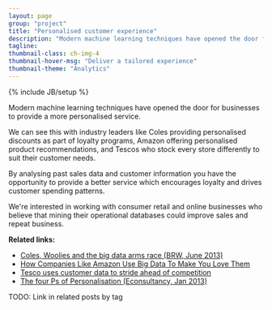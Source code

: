 ```yaml
---
layout: page
group: "project"
title: "Personalised customer experience"
description: "Modern machine learning techniques have opened the door for businesses to provide a more personalised service"
tagline:
thumbnail-class: ch-img-4
thumbnail-hover-msg: "Deliver a tailored experience"
thumbnail-theme: "Analytics"
---
```

{% include JB/setup %}

Modern machine learning techniques have opened the door for businesses to provide a more personalised service.

We can see this with industry leaders like Coles providing personalised discounts as part of loyalty programs, Amazon offering personalised product recommendations, and Tescos who stock every store differently to suit their customer needs.

By analysing past sales data and customer information you have the opportunity to provide a better service which encourages loyalty and drives customer spending patterns.

We're interested in working with consumer retail and online businesses who believe that mining their operational databases could improve sales and repeat business.

**Related links:**

* [Coles, Woolies and the big data arms race (BRW, June 2013)](http://www.brw.com.au/p/tech-gadgets/coles_woolies_and_the_big_data_arms_4I2P2oieDKZGdev5aY778H)
* [How Companies Like Amazon Use Big Data To Make You Love Them](http://www.fastcodesign.com/1669551/how-companies-like-amazon-use-big-data-to-make-you-love-them)
* [Tesco uses customer data to stride ahead of competition ](http://www.computerweekly.com/news/1280095684/Tesco-uses-customer-data-to-stride-ahead-of-competition)
* [The four Ps of Personalisation (Econsultancy, Jan 2013)](http://econsultancy.com/blog/11328-the-four-ps-of-personalisation)

TODO: Link in related posts by tag
